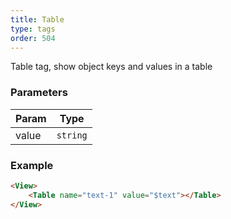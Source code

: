 ```yaml
---
title: Table
type: tags
order: 504
---
```


Table tag, show object keys and values in a table

### Parameters

| Param | Type |
| --- | --- |
| value | <code>string</code> | 

### Example
```html
<View>
    <Table name="text-1" value="$text"></Table>
</View>
```
